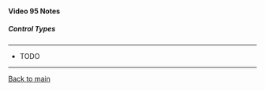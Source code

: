 #### Video 95 Notes

##### Control Types

---

- TODO

---

[Back to main](https://github.com/rot0xd/CBTNuggets/blob/master/CEHv9/README.md)

